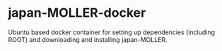 # japan-MOLLER-docker
Ubuntu based docker container for setting up dependencies (including ROOT) and downloading and installing japan-MOLLER. 
